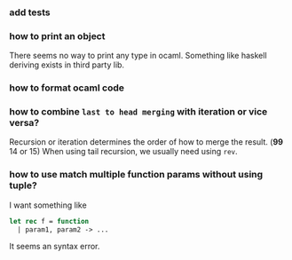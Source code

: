 ### add tests
### how to print an object
There seems no way to print any type in ocaml. Something like haskell deriving exists in third party lib.

### how to format ocaml code
### how to combine `last to head merging` with iteration or vice versa?
Recursion or iteration determines the order of how to merge the result. (**99** 14 or 15)
When using tail recursion, we usually need using `rev`. 

### how to use match multiple function params without using tuple?
I want something like 
```ocaml
let rec f = function
  | param1, param2 -> ...
```
It seems an syntax error.